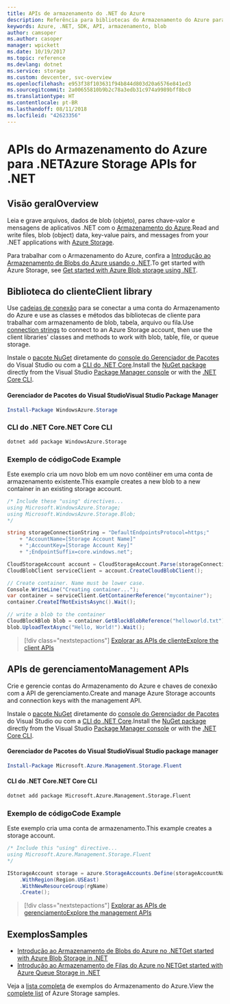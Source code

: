 ```yaml
---
title: APIs de armazenamento do .NET do Azure
description: Referência para bibliotecas do Armazenamento do Azure para .NET
keywords: Azure, .NET, SDK, API, armazenamento, blob
author: camsoper
ms.author: casoper
manager: wpickett
ms.date: 10/19/2017
ms.topic: reference
ms.devlang: dotnet
ms.service: storage
ms.custom: devcenter, svc-overview
ms.openlocfilehash: e953f38f103631f94b844d803d20a6576e841ed3
ms.sourcegitcommit: 2a00655810b9b2c78a3edb31c974a9989bff8bc0
ms.translationtype: HT
ms.contentlocale: pt-BR
ms.lasthandoff: 08/11/2018
ms.locfileid: "42623356"
---
```

# <a name="azure-storage-apis-for-net"></a><span data-ttu-id="64fbb-104">APIs do Armazenamento do Azure para .NET</span><span class="sxs-lookup"><span data-stu-id="64fbb-104">Azure Storage APIs for .NET</span></span>

## <a name="overview"></a><span data-ttu-id="64fbb-105">Visão geral</span><span class="sxs-lookup"><span data-stu-id="64fbb-105">Overview</span></span>

<span data-ttu-id="64fbb-106">Leia e grave arquivos, dados de blob (objeto), pares chave-valor e mensagens de aplicativos .NET com o [Armazenamento do Azure](https://docs.microsoft.com/azure/storage/storage-introduction).</span><span class="sxs-lookup"><span data-stu-id="64fbb-106">Read and write files, blob (object) data, key-value pairs, and messages from your .NET applications with [Azure Storage](https://docs.microsoft.com/azure/storage/storage-introduction).</span></span>

<span data-ttu-id="64fbb-107">Para trabalhar com o Armazenamento do Azure, confira a [Introdução ao Armazenamento de Blobs do Azure usando o .NET](/azure/storage/storage-dotnet-how-to-use-blobs).</span><span class="sxs-lookup"><span data-stu-id="64fbb-107">To get started with Azure Storage, see [Get started with Azure Blob storage using .NET](/azure/storage/storage-dotnet-how-to-use-blobs).</span></span>

## <a name="client-library"></a><span data-ttu-id="64fbb-108">Biblioteca do cliente</span><span class="sxs-lookup"><span data-stu-id="64fbb-108">Client library</span></span>

<span data-ttu-id="64fbb-109">Use [cadeias de conexão](/azure/storage/storage-create-storage-account#manage-your-storage-account) para se conectar a uma conta do Armazenamento do Azure e use as classes e métodos das bibliotecas de cliente para trabalhar com armazenamento de blob, tabela, arquivo ou fila.</span><span class="sxs-lookup"><span data-stu-id="64fbb-109">Use [connection strings](/azure/storage/storage-create-storage-account#manage-your-storage-account) to connect to an Azure Storage account, then use the client libraries' classes and methods to work with blob, table, file, or queue storage.</span></span>

<span data-ttu-id="64fbb-110">Instale o [pacote NuGet](https://www.nuget.org/packages/WindowsAzure.Storage) diretamente do [console do Gerenciador de Pacotes][PackageManager] do Visual Studio ou com a [CLI do .NET Core][DotNetCLI].</span><span class="sxs-lookup"><span data-stu-id="64fbb-110">Install the [NuGet package](https://www.nuget.org/packages/WindowsAzure.Storage) directly from the Visual Studio [Package Manager console][PackageManager] or with the [.NET Core CLI][DotNetCLI].</span></span>

#### <a name="visual-studio-package-manager"></a><span data-ttu-id="64fbb-111">Gerenciador de Pacotes do Visual Studio</span><span class="sxs-lookup"><span data-stu-id="64fbb-111">Visual Studio Package Manager</span></span>

```powershell
Install-Package WindowsAzure.Storage
```

### <a name="net-core-cli"></a><span data-ttu-id="64fbb-112">CLI do .NET Core</span><span class="sxs-lookup"><span data-stu-id="64fbb-112">.NET Core CLI</span></span>

```bash
dotnet add package WindowsAzure.Storage
```

### <a name="code-example"></a><span data-ttu-id="64fbb-113">Exemplo de código</span><span class="sxs-lookup"><span data-stu-id="64fbb-113">Code Example</span></span>

<span data-ttu-id="64fbb-114">Este exemplo cria um novo blob em um novo contêiner em uma conta de armazenamento existente.</span><span class="sxs-lookup"><span data-stu-id="64fbb-114">This example creates a new blob to a new container in an existing storage account.</span></span>

```csharp
/* Include these "using" directives...
using Microsoft.WindowsAzure.Storage;
using Microsoft.WindowsAzure.Storage.Blob;
*/

string storageConnectionString = "DefaultEndpointsProtocol=https;"
    + "AccountName=[Storage Account Name]"
    + ";AccountKey=[Storage Account Key]"
    + ";EndpointSuffix=core.windows.net";

CloudStorageAccount account = CloudStorageAccount.Parse(storageConnectionString);
CloudBlobClient serviceClient = account.CreateCloudBlobClient();

// Create container. Name must be lower case.
Console.WriteLine("Creating container...");
var container = serviceClient.GetContainerReference("mycontainer");
container.CreateIfNotExistsAsync().Wait();

// write a blob to the container
CloudBlockBlob blob = container.GetBlockBlobReference("helloworld.txt");
blob.UploadTextAsync("Hello, World!").Wait();
```

> [!div class="nextstepactions"]
> [<span data-ttu-id="64fbb-115">Explorar as APIs de cliente</span><span class="sxs-lookup"><span data-stu-id="64fbb-115">Explore the client APIs</span></span>](/dotnet/api/overview/azure/storage/client)

## <a name="management-apis"></a><span data-ttu-id="64fbb-116">APIs de gerenciamento</span><span class="sxs-lookup"><span data-stu-id="64fbb-116">Management APIs</span></span>

<span data-ttu-id="64fbb-117">Crie e gerencie contas do Armazenamento do Azure e chaves de conexão com a API de gerenciamento.</span><span class="sxs-lookup"><span data-stu-id="64fbb-117">Create and manage Azure Storage accounts and connection keys with the management API.</span></span>

<span data-ttu-id="64fbb-118">Instale o [pacote NuGet](https://www.nuget.org/packages/Microsoft.Azure.Management.Storage.Fluent) diretamente do [console do Gerenciador de Pacotes][PackageManager] do Visual Studio ou com a [CLI do .NET Core][DotNetCLI].</span><span class="sxs-lookup"><span data-stu-id="64fbb-118">Install the [NuGet package](https://www.nuget.org/packages/Microsoft.Azure.Management.Storage.Fluent) directly from the Visual Studio [Package Manager console][PackageManager] or with the [.NET Core CLI][DotNetCLI].</span></span>

#### <a name="visual-studio-package-manager"></a><span data-ttu-id="64fbb-119">Gerenciador de Pacotes do Visual Studio</span><span class="sxs-lookup"><span data-stu-id="64fbb-119">Visual Studio package manager</span></span>

```powershell
Install-Package Microsoft.Azure.Management.Storage.Fluent
```

#### <a name="net-core-cli"></a><span data-ttu-id="64fbb-120">CLI do .NET Core</span><span class="sxs-lookup"><span data-stu-id="64fbb-120">.NET Core CLI</span></span>

````bash
dotnet add package Microsoft.Azure.Management.Storage.Fluent
````

### <a name="code-example"></a><span data-ttu-id="64fbb-121">Exemplo de código</span><span class="sxs-lookup"><span data-stu-id="64fbb-121">Code Example</span></span>

<span data-ttu-id="64fbb-122">Este exemplo cria uma conta de armazenamento.</span><span class="sxs-lookup"><span data-stu-id="64fbb-122">This example creates a storage account.</span></span>

```csharp
/* Include this "using" directive...
using Microsoft.Azure.Management.Storage.Fluent
*/

IStorageAccount storage = azure.StorageAccounts.Define(storageAccountName)
    .WithRegion(Region.USEast)
    .WithNewResourceGroup(rgName)
    .Create();
```

> [!div class="nextstepactions"]
> [<span data-ttu-id="64fbb-123">Explorar as APIs de gerenciamento</span><span class="sxs-lookup"><span data-stu-id="64fbb-123">Explore the management APIs</span></span>](/dotnet/api/overview/azure/storage/management)

## <a name="samples"></a><span data-ttu-id="64fbb-124">Exemplos</span><span class="sxs-lookup"><span data-stu-id="64fbb-124">Samples</span></span>

* [<span data-ttu-id="64fbb-125">Introdução ao Armazenamento de Blobs do Azure no .NET</span><span class="sxs-lookup"><span data-stu-id="64fbb-125">Get started with Azure Blob Storage in .NET</span></span>](https://azure.microsoft.com/resources/samples/storage-blob-dotnet-getting-started/) 
* [<span data-ttu-id="64fbb-126">Introdução ao Armazenamento de Filas do Azure no NET</span><span class="sxs-lookup"><span data-stu-id="64fbb-126">Get started with Azure Queue Storage in .NET</span></span>](https://azure.microsoft.com/resources/samples/storage-queue-dotnet-getting-started/)

<span data-ttu-id="64fbb-127">Veja a [lista completa](https://azure.microsoft.com/resources/samples/?platform=dotnet&term=storage) de exemplos do Armazenamento do Azure.</span><span class="sxs-lookup"><span data-stu-id="64fbb-127">View the [complete list](https://azure.microsoft.com/resources/samples/?platform=dotnet&term=storage) of Azure Storage samples.</span></span>

[PackageManager]: https://docs.microsoft.com/nuget/tools/package-manager-console
[DotNetCLI]: https://docs.microsoft.com/dotnet/core/tools/dotnet-add-package